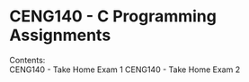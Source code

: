 # CENG140 - C Programming Assignments
Contents:  
CENG140 - Take Home Exam 1
CENG140 - Take Home Exam 2

